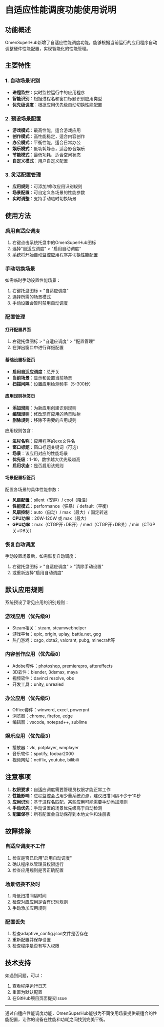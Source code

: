 # 自适应性能调度功能使用说明

## 功能概述

OmenSuperHub新增了自适应性能调度功能，能够根据当前运行的应用程序自动调整硬件性能配置，实现智能化的性能管理。

## 主要特性

### 1. 自动场景识别
- **进程监控**：实时监控运行中的应用程序
- **智能识别**：根据进程名和窗口标题识别应用类型
- **优先级调度**：根据应用优先级自动切换性能配置

### 2. 预设场景配置
- **游戏模式**：最高性能，适合游戏应用
- **创作模式**：高性能稳定，适合内容创作
- **办公模式**：平衡性能，适合日常办公
- **娱乐模式**：低功耗静音，适合影音娱乐
- **节能模式**：最低功耗，适合空闲状态
- **自定义模式**：用户自定义配置

### 3. 灵活配置管理
- **应用规则**：可添加/修改应用识别规则
- **场景配置**：可自定义各场景的性能参数
- **实时调整**：支持手动临时切换场景

## 使用方法

### 启用自适应调度

1. 右键点击系统托盘中的OmenSuperHub图标
2. 选择"自适应调度" > "启用自动调度"
3. 系统将开始自动监控应用程序并切换性能配置

### 手动切换场景

如需临时手动设置性能场景：
1. 右键托盘图标 > "自适应调度"
2. 选择所需的场景模式
3. 手动设置会暂时禁用自动调度

### 配置管理

#### 打开配置界面
1. 右键托盘图标 > "自适应调度" > "配置管理"
2. 在弹出窗口中进行详细配置

#### 基础设置标签页
- **启用自适应调度**：总开关
- **当前场景**：显示和设置当前场景
- **扫描间隔**：设置应用检测频率（5-300秒）

#### 应用规则标签页
- **添加规则**：为新应用创建识别规则
- **编辑规则**：修改现有应用的场景映射
- **删除规则**：移除不需要的应用规则

应用规则包含：
- **进程名称**：应用程序的exe文件名
- **窗口标题**：窗口标题关键词（可选）
- **场景**：该应用对应的性能场景
- **优先级**：1-10，数字越大优先级越高
- **启用状态**：是否启用该规则

#### 场景配置标签页
配置各场景的具体性能参数：
- **风扇配置**：silent（安静）/ cool（降温）
- **性能模式**：performance（狂暴）/ default（平衡）
- **风扇控制**：auto（自动）/ max（最大）/ 固定转速
- **CPU功率**：20W-120W 或 max（最大）
- **GPU功率**：max（CTGP开+DB开）/ med（CTGP开+DB关）/ min（CTGP关+DB关）

### 恢复自动调度

手动设置场景后，如需恢复自动调度：
1. 右键托盘图标 > "自适应调度" > "清除手动设置"
2. 或重新选择"启用自动调度"

## 默认应用规则

系统预设了常见应用的识别规则：

### 游戏应用（优先级9）
- Steam相关：steam, steamwebhelper
- 游戏平台：epic, origin, uplay, battle.net, gog
- 热门游戏：csgo, dota2, valorant, pubg, minecraft等

### 内容创作应用（优先级8）
- Adobe套件：photoshop, premierepro, aftereffects
- 3D软件：blender, 3dsmax, maya
- 视频软件：davinci resolve, obs
- 开发工具：unity, unrealed

### 办公应用（优先级5）
- Office套件：winword, excel, powerpnt
- 浏览器：chrome, firefox, edge
- 编辑器：vscode, notepad++, sublime

### 娱乐应用（优先级3）
- 播放器：vlc, potplayer, wmplayer
- 音乐软件：spotify, foobar2000
- 视频网站：netflix, youtube, bilibili

## 注意事项

1. **权限要求**：自适应调度需要管理员权限才能正常工作
2. **性能影响**：进程监控会占用少量系统资源，建议扫描间隔不少于10秒
3. **应用识别**：基于进程名匹配，某些应用可能需要手动添加规则
4. **手动优先**：手动设置的场景优先级高于自动检测
5. **配置保存**：所有配置会自动保存到本地文件和注册表

## 故障排除

### 自适应调度不工作
1. 检查是否已启用"启用自动调度"
2. 确认程序以管理员权限运行
3. 检查应用规则是否正确配置

### 场景切换不及时
1. 降低扫描间隔时间
2. 检查对应应用是否有识别规则
3. 手动添加应用规则

### 配置丢失
1. 检查adaptive_config.json文件是否存在
2. 重新配置并保存设置
3. 检查程序是否有写入权限

## 技术支持

如遇到问题，可以：
1. 查看程序运行日志
2. 重置为默认配置
3. 在GitHub项目页面提交Issue

---

通过自适应性能调度功能，OmenSuperHub能够为不同使用场景提供最适合的性能配置，让你的设备在性能和功耗之间找到完美平衡。
